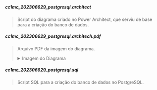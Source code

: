 ##### cc1mc_202306629_postgresql.architect
> Script do diagrama criado no Power Architect, que serviu de base para a criação do banco de dados.
##### cc1mc_202306629_postgresql.architech.pdf
> Arquivo PDF da imagem do diagrama.
> <details> <summary>Imagem do Diagrama</summary> ![Diagrama](uvv_bd1_cc1mc/scripts/cc1mc_202306629_postgresql.architect.pdf)</details>
##### cc1mc_202306629_postgresql.sql
> Script SQL para a criação do banco de dados no PostgreSQL.
